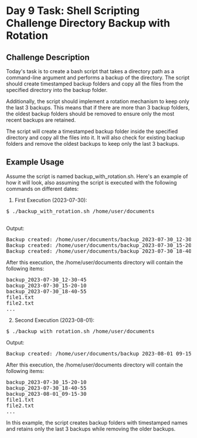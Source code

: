 # Day 9 Task: Shell Scripting Challenge Directory Backup with Rotation

## Challenge Description

Today's task is to create a bash script that takes a directory path as a command-line argument and performs a backup of the directory. The script should create timestamped backup folders and copy all the files from the specified directory into the backup folder.

Additionally, the script should implement a rotation mechanism to keep only the last 3 backups. This means that if there are more than 3 backup folders, the oldest backup folders should be removed to ensure only the most recent backups are retained.

<p>
The script will create a timestamped backup folder inside the specified directory and copy all the files into it. It will also check for existing backup folders and remove the oldest backups to keep only the last 3 backups.
</p>

## Example Usage
Assume the script is named backup_with_rotation.sh. Here's an example of how it will look, also assuming the script is executed with the following commands on different dates:

 1. First Execution (2023-07-30):
 <pre>
$ ./backup_with_rotation.sh /home/user/documents
 </pre>
Output:

<pre>
Backup created: /home/user/documents/backup_2023-07-30_12-30-45
Backup created: /home/user/documents/backup_2023-07-30_15-20-10
Backup created: /home/user/documents/backup_2023-07-30_18-40-55
</pre>

After this execution, the /home/user/documents directory will contain the following items:

<pre>
backup_2023-07-30_12-30-45
backup_2023-07-30_15-20-10
backup_2023-07-30_18-40-55
file1.txt
file2.txt
...
</pre>

2. Second Execution (2023-08-01):
<pre>
$ ./backup_with_rotation.sh /home/user/documents
</pre>

Output:
<pre>
Backup created: /home/user/documents/backup_2023-08-01_09-15-30
</pre>

After this execution, the /home/user/documents directory will contain the following items:
<pre>
backup_2023-07-30_15-20-10
backup_2023-07-30_18-40-55
backup_2023-08-01_09-15-30
file1.txt
file2.txt
...
</pre>

In this example, the script creates backup folders with timestamped names and retains only the last 3 backups while removing the older backups.


